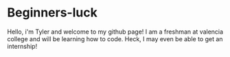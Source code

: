# Beginners-luck
Hello, i'm Tyler and welcome to my github page!
I am a freshman at valencia college and will be learning how to code.
Heck, I may even be able to get an internship!
